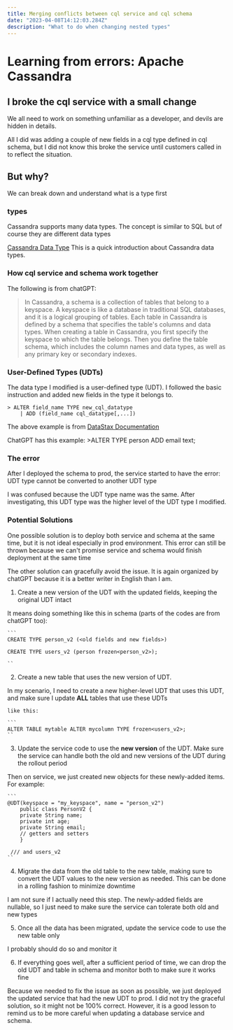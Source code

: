 ```yaml
---
title: Merging conflicts between cql service and cql schema
date: "2023-04-08T14:12:03.284Z"
description: "What to do when changing nested types"
---
```




# Learning from errors: Apache Cassandra 

## I broke the cql service with a small change

We all need to work on something unfamiliar as a developer, and devils are hidden in details.

All I did was adding a couple of new fields in a cql type defined in cql schema, but I did not know this broke the service until customers called in to reflect the situation.

## But why?

We can break down and understand what is a type first

### types
Cassandra supports many data types. The concept is similar to SQL but of course they are different data types

[Cassandra Data Type](https://cassandra.apache.org/doc/latest/cassandra/cql/types.html) This is a quick introduction about Cassandra data types.

### How cql service and schema work together
The following is from chatGPT:

 > In Cassandra, a schema is a collection of tables that belong to a keyspace. A keyspace is like a database in traditional SQL databases, and it is a logical grouping of tables. Each table in Cassandra is defined by a schema that specifies the table's columns and data types. When creating a table in Cassandra, you first specify the keyspace to which the table belongs. Then you define the table schema, which includes the column names and data types, as well as any primary key or secondary indexes.


### User-Defined Types (UDTs)

The data type I modified is a user-defined type (UDT). I followed the basic instruction and added new fields in the type it belongs to.

    > ALTER field_name TYPE new_cql_datatype
        | ADD (field_name cql_datatype[,...])

The above example is from [DataStax Documentation](https://docs.datastax.com/en/cql-oss/3.3/cql/cql_reference/cqlAlterType.html)

ChatGPT has this example:
    >ALTER TYPE person ADD email text;

### The error
After I deployed the schema to prod, the service started to have the error: UDT type <type name> cannot be converted to another UDT type <type name>

I was confused because the UDT type name was the same. After investigating, this UDT type was the higher level of the UDT type I modified.


### Potential Solutions

One possible solution is to deploy both service and schema at the same time, but it is not ideal especially in prod environment. This error can still be thrown because we can't promise service and schema would finish deployment at the same time

The other solution can gracefully avoid the issue. It is again organized by chatGPT because it is a better writer in English than I am.

1. Create a new version of the UDT with the updated fields, keeping the original UDT intact

It means doing something like this in schema (parts of the codes are from chatGPT too):

    ```
    CREATE TYPE person_v2 (<old fields and new fields>)

    CREATE TYPE users_v2 (person frozen<person_v2>);

    ``  

2. Create a new table that uses the new version of UDT. 

In my scenario, I need to create a new higher-level UDT that uses this UDT, and make sure I update **ALL** tables that use these UDTs

    like this:

    ```
    ALTER TABLE mytable ALTER mycolumn TYPE frozen<users_v2>;
    ``

3. Update the service code to use the **new version** of the UDT. Make sure the service can handle both the old and new versions of the UDT during the rollout period

Then on service, we just created new objects for these newly-added items. For example:
    
    ```
    @UDT(keyspace = "my_keyspace", name = "person_v2")
        public class PersonV2 {
        private String name;
        private int age;
        private String email;
        // getters and setters
        }

     /// and users_v2   
    ``


4. Migrate the data from the old table to the new table, making sure to convert the UDT values to the new version as needed. This can be done in a rolling fashion to minimize downtime

I am not sure if I actually need this step. The newly-added fields are nullable, so I just need to make sure the service can tolerate both old and new types

5. Once all the data has been migrated, update the service code to use the new table only

I probably should do so and monitor it

6. If everything goes well, after a sufficient period of time, we can drop the old UDT and table in schema and monitor both to make sure it works fine


Because we needed to fix the issue as soon as possible, we just deployed the updated service that had the new UDT to prod. I did not try the graceful solution, so it might not be 100% correct. However, it is a good lesson to remind us to be more careful when updating a database service and schema.